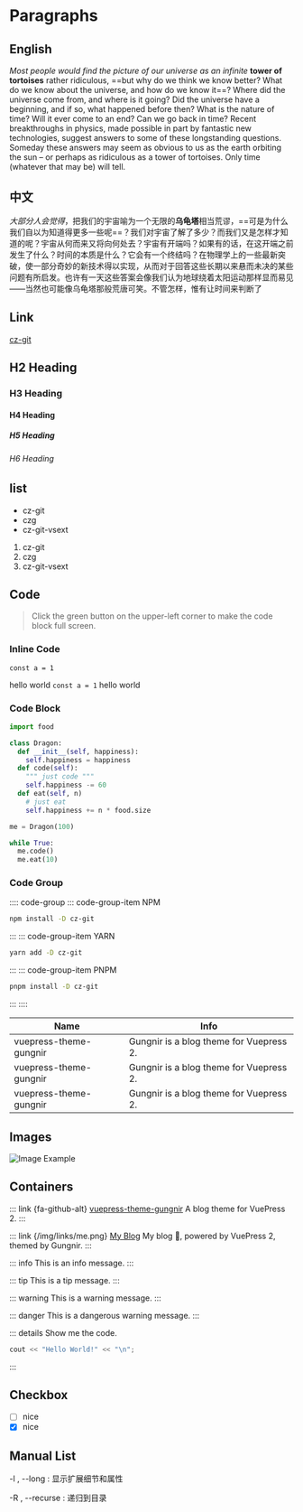 # Paragraphs

## English

*Most people would find the picture of our universe as an infinite* **tower of tortoises** rather ridiculous, ==but why do we think we know better? What do we know about the universe, and how do we know it==? Where did the universe come from, and where is it going? Did the universe have a beginning, and if so, what happened before then? What is the nature of time? Will it ever come to an end? Can we go back in time? Recent breakthroughs in physics, made possible in part by fantastic new technologies, suggest answers to some of these longstanding questions. Someday these answers may seem as obvious to us as the earth orbiting the sun – or perhaps as ridiculous as a tower of tortoises. Only time (whatever that may be) will tell.

## 中文


*大部分人会觉得*，把我们的宇宙喻为一个无限的**乌龟塔**相当荒谬，==可是为什么我们自以为知道得更多一些呢==？我们对宇宙了解了多少？而我们又是怎样才知道的呢？宇宙从何而来又将向何处去？宇宙有开端吗？如果有的话，在这开端之前发生了什么？时间的本质是什么？它会有一个终结吗？在物理学上的一些最新突破，使一部分奇妙的新技术得以实现，从而对于回答这些长期以来悬而未决的某些问题有所启发。也许有一天这些答案会像我们认为地球绕着太阳运动那样显而易见——当然也可能像乌龟塔那般荒唐可笑。不管怎样，惟有让时间来判断了

## Link
[cz-git](https://cz-git.qbb.sh)

## H2 Heading

### H3 Heading

#### H4 Heading

##### H5 Heading

###### H6 Heading

## list

- cz-git
- czg
- cz-git-vsext

1. cz-git
2. czg
3. cz-git-vsext


## Code

> Click the green button on the upper-left corner to make the code block full screen.

### Inline Code

`const a = 1`

hello world `const a = 1` hello world

### Code Block

```py
import food

class Dragon:
  def __init__(self, happiness):
    self.happiness = happiness
  def code(self):
    """ just code """
    self.happiness -= 60
  def eat(self, n)
    # just eat
    self.happiness += n * food.size

me = Dragon(100)

while True:
  me.code()
  me.eat(10)
```

### Code Group

:::: code-group
::: code-group-item NPM

```sh
npm install -D cz-git
```

:::
::: code-group-item YARN

```sh
yarn add -D cz-git
```

:::
::: code-group-item PNPM

```sh
pnpm install -D cz-git
```

:::
::::


| Name | Info |
|------|------|
| vuepress-theme-gungnir | Gungnir is a blog theme for Vuepress 2. |
| vuepress-theme-gungnir | Gungnir is a blog theme for Vuepress 2. |
| vuepress-theme-gungnir | Gungnir is a blog theme for Vuepress 2. |

## Images

![Image Example](/icons/apple-touch-120x120.png)

## Containers

::: link {fa-github-alt} [vuepress-theme-gungnir](https://github.com/Renovamen/vuepress-theme-gungnir)
A blog theme for VuePress 2.
:::

::: link {/img/links/me.png} [My Blog](https://blog.zxh.io)
My blog 🧐, powered by VuePress 2, themed by Gungnir.
:::

::: info
This is an info message.
:::

::: tip
This is a tip message.
:::

::: warning
This is a warning message.
:::

::: danger
This is a dangerous warning message.
:::

::: details Show me the code.
```cpp
cout << "Hello World!" << "\n";
```
:::

## Checkbox
- [ ] nice
- [x] nice

## Manual List
-l , --long
: 显示扩展细节和属性

-R , --recurse
:  递归到目录
